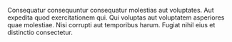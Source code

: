 Consequatur consequuntur consequatur molestias aut voluptates. Aut expedita quod exercitationem qui. Qui voluptas aut voluptatem asperiores quae molestiae. Nisi corrupti aut temporibus harum. Fugiat nihil eius et distinctio consectetur.